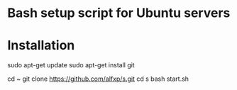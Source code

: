 # Bash setup script for Ubuntu servers

# Installation
sudo apt-get update
sudo apt-get install git

cd ~
git clone https://github.com/alfxp/s.git
cd s
bash start.sh
